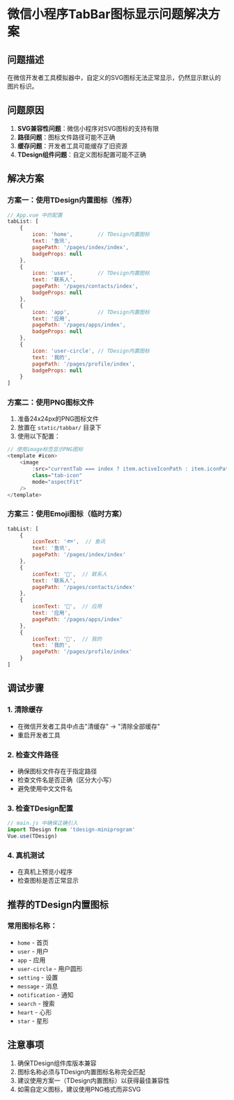# 微信小程序TabBar图标显示问题解决方案

## 问题描述
在微信开发者工具模拟器中，自定义的SVG图标无法正常显示，仍然显示默认的图片标识。

## 问题原因
1. **SVG兼容性问题**：微信小程序对SVG图标的支持有限
2. **路径问题**：图标文件路径可能不正确
3. **缓存问题**：开发者工具可能缓存了旧资源
4. **TDesign组件问题**：自定义图标配置可能不正确

## 解决方案

### 方案一：使用TDesign内置图标（推荐）
```javascript
// App.vue 中的配置
tabList: [
    {
        icon: 'home',        // TDesign内置图标
        text: '鱼讯',
        pagePath: '/pages/index/index',
        badgeProps: null
    },
    {
        icon: 'user',        // TDesign内置图标
        text: '联系人',
        pagePath: '/pages/contacts/index',
        badgeProps: null
    },
    {
        icon: 'app',         // TDesign内置图标
        text: '应用',
        pagePath: '/pages/apps/index',
        badgeProps: null
    },
    {
        icon: 'user-circle', // TDesign内置图标
        text: '我的',
        pagePath: '/pages/profile/index',
        badgeProps: null
    }
]
```

### 方案二：使用PNG图标文件
1. 准备24x24px的PNG图标文件
2. 放置在 `static/tabbar/` 目录下
3. 使用以下配置：

```javascript
// 使用image标签显示PNG图标
<template #icon>
    <image 
        :src="currentTab === index ? item.activeIconPath : item.iconPath" 
        class="tab-icon"
        mode="aspectFit"
    />
</template>
```

### 方案三：使用Emoji图标（临时方案）
```javascript
tabList: [
    {
        iconText: '🐟',  // 鱼讯
        text: '鱼讯',
        pagePath: '/pages/index/index'
    },
    {
        iconText: '👥',  // 联系人
        text: '联系人',
        pagePath: '/pages/contacts/index'
    },
    {
        iconText: '📱',  // 应用
        text: '应用',
        pagePath: '/pages/apps/index'
    },
    {
        iconText: '👤',  // 我的
        text: '我的',
        pagePath: '/pages/profile/index'
    }
]
```

## 调试步骤

### 1. 清除缓存
- 在微信开发者工具中点击"清缓存" -> "清除全部缓存"
- 重启开发者工具

### 2. 检查文件路径
- 确保图标文件存在于指定路径
- 检查文件名是否正确（区分大小写）
- 避免使用中文文件名

### 3. 检查TDesign配置
```javascript
// main.js 中确保正确引入
import TDesign from 'tdesign-miniprogram'
Vue.use(TDesign)
```

### 4. 真机测试
- 在真机上预览小程序
- 检查图标是否正常显示

## 推荐的TDesign内置图标

### 常用图标名称：
- `home` - 首页
- `user` - 用户
- `app` - 应用
- `user-circle` - 用户圆形
- `setting` - 设置
- `message` - 消息
- `notification` - 通知
- `search` - 搜索
- `heart` - 心形
- `star` - 星形

## 注意事项
1. 确保TDesign组件库版本兼容
2. 图标名称必须与TDesign内置图标名称完全匹配
3. 建议使用方案一（TDesign内置图标）以获得最佳兼容性
4. 如需自定义图标，建议使用PNG格式而非SVG
